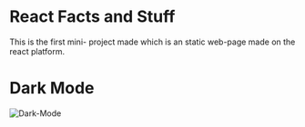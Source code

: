 # React Facts and Stuff
This is the first mini- project made which is an static web-page made on the react platform.

# Dark Mode
![Dark-Mode]('ReactLearning/ReactFacts/Images/ReactDarkModeSS')
